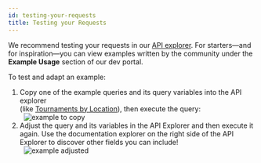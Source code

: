 ```yaml
---
id: testing-your-requests
title: Testing your Requests
---
```


We recommend testing your requests in our [API explorer](/explorer).
For starters&mdash;and for inspiration&mdash;you can view examples written by the community
under the **Example Usage** section of our dev portal.

To test and adapt an example:
1) Copy one of the example queries and its query variables into the API explorer  
(like [Tournaments by Location](examples/tournaments-by-location)), then execute the query:  
&nbsp;
![example to copy](https://imgur.com/doD3R1v.png)
2) Adjust the query and its variables in the API Explorer and then execute it again.
Use the documentation explorer on the right side of the API Explorer to discover other fields you can include!  
&nbsp;
![example adjusted](https://imgur.com/s2oxJtQ.png)